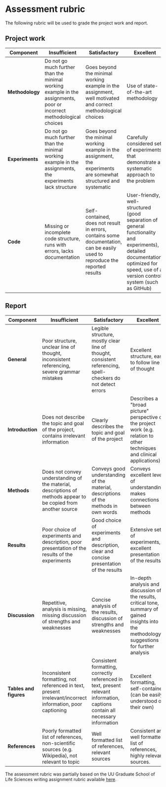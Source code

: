 # Assessment rubric

The following rubric will be used to grade the project work and report.

## Project work
Component  | Insufficient | Satisfactory | Excellent
--- | --- | --- | ---
**Methodology** | Do not go much further than the minimal working example in the assignments, poor or incorrect methodological choices |  Goes beyond the minimal working example in the assignment, well motivated and correct methodological choices | Use of state-of-the-art methodology
**Experiments** | Do not go much further than the minimal working example in the assignments, the experiments lack structure |  Goes beyond the minimal working example in the assignment, the experiments are somewhat structured and systematic | Carefully considered set of experiments that demonstrate a systematic approach to the problem
**Code** | Missing or incomplete code structure, runs with errors, lacks documentation | Self-contained, does not result in errors, contains some documentation, can be easily used to reproduce the reported results | User-friendly, well-structured (good separation of general functionality and experiments), detailed documentation, optimized for speed, use of a version control system (such as GitHub)

## Report
Component  | Insufficient | Satisfactory | Excellent
--- | --- | --- | ---
**General** | Poor structure, unclear line of thought, inconsistent referencing, severe grammar mistakes | Legible structure, mostly clear line of thought, consistent referencing, spell-checkers do not detect errors | Excellent structure, easy to follow line of thought
**Introduction** | Does not describe the topic and goal of the project, contains irrelevant information | Clearly describes the topic and goal of the project | Describes a "broad picture" perspective of the project work (e.g. relation to other techniques and clinical applications)
**Methods** | Does not convey understanding of the material, descriptions of methods appear to be copied from another source | Conveys good understanding of the material, descriptions of the methods in own words | Conveys excellent level of understanding, makes connections between methods
**Results** | Poor choice of experiments and description, poor presentation of the results of the experiments | Good choice of experiments and description, clear and concise presentation of the results | Extensive set of experiments, excellent presentation of the results
**Discussion** | Repetitive, analysis is missing, missing discussion of strengths and weaknesses | Concise analysis of the results, discussion of strengths and weaknesses | In-depth analysis and discussion of the results, critical tone, summary of gained insights into the methodology, suggestions for further analysis
**Tables and figures** | Inconsistent formatting, not referenced in text, present irrelevant/incorrect information, poor captioning | Consistent formatting, correctly referenced in text, present relevant information, captions contain all necessary information | Excellent formatting, self-contained (can be easily understood on their own)
**References** | Poorly formatted list of references, non-scientific sources (e.g. Wikipedia), not relevant to topic | Well formatted list of references, relevant sources | Consistent and well formatted list of references, highly relevant sources.

The assessment rubric was partially based on the UU Graduate School of Life Sciences writing assignment rubric available [here](http://rubric.gsls-uu.nl/rubrics/rubric-writing-assignment).
